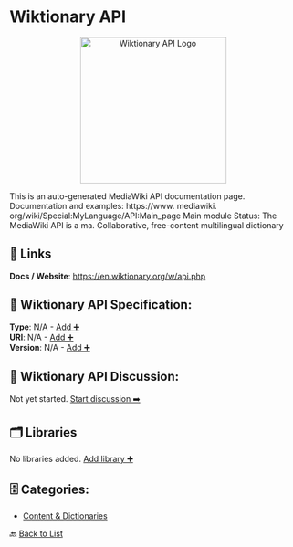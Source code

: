 # Wiktionary API
<p align="center">
    <img width="256" src="https://raw.githubusercontent.com/apis-list/apis-list/main/apis/wiktionary-api/logo_256x256.png" alt="Wiktionary API Logo"/>
</p>
This is an auto-generated MediaWiki API documentation page. Documentation and examples: https://www. mediawiki. org/wiki/Special:MyLanguage/API:Main_page Main module Status: The MediaWiki API is a ma. Collaborative, free-content multilingual dictionary

##  🔗 Links
**Docs / Website**: https://en.wiktionary.org/w/api.php

## 🧬 Wiktionary API Specification:
**Type**: N/A - [Add ➕](https://github.com/apis-list/apis-list/edit/main/apis.yaml#L21984)  
**URI**: N/A - [Add ➕](https://github.com/apis-list/apis-list/edit/main/apis.yaml#L21984)  
**Version**: N/A - [Add ➕](https://github.com/apis-list/apis-list/edit/main/apis.yaml#L21984)

## 💬 Wiktionary API Discussion:
Not yet started. [Start discussion ➡️](https://github.com/apis-list/apis-list/discussions/new)

## 🗂️ Libraries

No libraries added. [Add library ➕](https://github.com/apis-list/apis-list/edit/main/apis.yaml#L21984)    


## 🗄️ Categories:
- [Content & Dictionaries](https://github.com/apis-list/apis-list#content--dictionaries-)

🔙  [Back to List](https://github.com/apis-list/apis-list)

